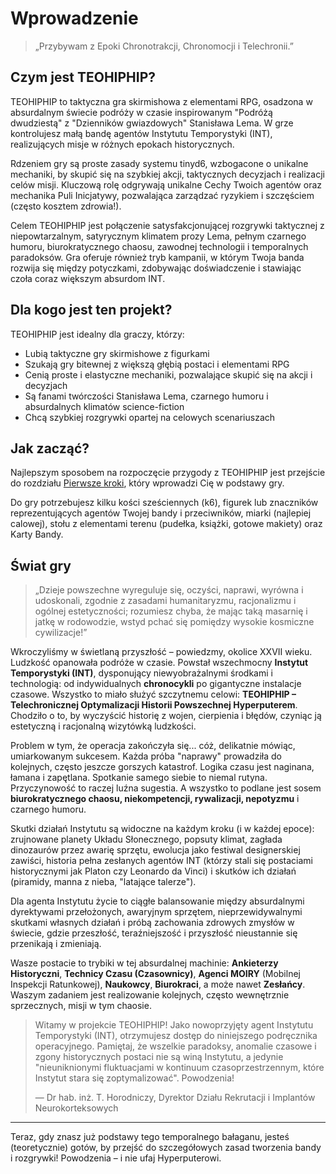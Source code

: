 # Wprowadzenie

> „Przybywam z Epoki Chronotrakcji, Chronomocji i Telechronii.”

## Czym jest TEOHIPHIP?

TEOHIPHIP to taktyczna gra skirmishowa z elementami RPG, osadzona w absurdalnym świecie podróży w czasie inspirowanym "Podróżą dwudziestą" z "Dzienników gwiazdowych" Stanisława Lema. W grze kontrolujesz małą bandę agentów Instytutu Temporystyki (INT), realizujących misje w różnych epokach historycznych.

Rdzeniem gry są proste zasady systemu tinyd6, wzbogacone o unikalne mechaniki, by skupić się na szybkiej akcji, taktycznych decyzjach i realizacji celów misji. Kluczową rolę odgrywają unikalne Cechy Twoich agentów oraz mechanika Puli Inicjatywy, pozwalająca zarządzać ryzykiem i szczęściem (często kosztem zdrowia!).

Celem TEOHIPHIP jest połączenie satysfakcjonującej rozgrywki taktycznej z niepowtarzalnym, satyrycznym klimatem prozy Lema, pełnym czarnego humoru, biurokratycznego chaosu, zawodnej technologii i temporalnych paradoksów. Gra oferuje również tryb kampanii, w którym Twoja banda rozwija się między potyczkami, zdobywając doświadczenie i stawiając czoła coraz większym absurdom INT.

## Dla kogo jest ten projekt?

TEOHIPHIP jest idealny dla graczy, którzy:

* Lubią taktyczne gry skirmishowe z figurkami
* Szukają gry bitewnej z większą głębią postaci i elementami RPG
* Cenią proste i elastyczne mechaniki, pozwalające skupić się na akcji i decyzjach
* Są fanami twórczości Stanisława Lema, czarnego humoru i absurdalnych klimatów science-fiction
* Chcą szybkiej rozgrywki opartej na celowych scenariuszach

## Jak zacząć?

Najlepszym sposobem na rozpoczęcie przygody z TEOHIPHIP jest przejście do rozdziału [Pierwsze kroki](start.md), który wprowadzi Cię w podstawy gry.

Do gry potrzebujesz kilku kości sześciennych (k6), figurek lub znaczników reprezentujących agentów Twojej bandy i przeciwników, miarki (najlepiej calowej), stołu z elementami terenu (pudełka, książki, gotowe makiety) oraz Karty Bandy.

## Świat gry

> „Dzieje powszechne wyreguluje się, oczyści, naprawi, wyrówna i udoskonali, zgodnie z zasadami humanitaryzmu, racjonalizmu i ogólnej estetyczności; rozumiesz chyba, że mając taką masarnię i jatkę w rodowodzie, wstyd pchać się pomiędzy wysokie kosmiczne cywilizacje!”

Wkroczyliśmy w świetlaną przyszłość – powiedzmy, okolice XXVII wieku. Ludzkość opanowała podróże w czasie. Powstał wszechmocny **Instytut Temporystyki (INT)**, dysponujący niewyobrażalnymi środkami i technologią: od indywidualnych **chronocykli** po gigantyczne instalacje czasowe. Wszystko to miało służyć szczytnemu celowi: **TEOHIPHIP – Telechronicznej Optymalizacji Historii Powszechnej Hyperputerem**. Chodziło o to, by wyczyścić historię z wojen, cierpienia i błędów, czyniąc ją estetyczną i racjonalną wizytówką ludzkości.

Problem w tym, że operacja zakończyła się... cóż, delikatnie mówiąc, umiarkowanym sukcesem. Każda próba "naprawy" prowadziła do kolejnych, często jeszcze gorszych katastrof. Logika czasu jest naginana, łamana i zapętlana. Spotkanie samego siebie to niemal rutyna. Przyczynowość to raczej luźna sugestia. A wszystko to podlane jest sosem **biurokratycznego chaosu, niekompetencji, rywalizacji, nepotyzmu** i czarnego humoru.

Skutki działań Instytutu są widoczne na każdym kroku (i w każdej epoce): zrujnowane planety Układu Słonecznego, popsuty klimat, zagłada dinozaurów przez awarię sprzętu, ewolucja jako festiwal designerskiej zawiści, historia pełna zesłanych agentów INT (którzy stali się postaciami historycznymi jak Platon czy Leonardo da Vinci) i skutków ich działań (piramidy, manna z nieba, "latające talerze").

Dla agenta Instytutu życie to ciągłe balansowanie między absurdalnymi dyrektywami przełożonych, awaryjnym sprzętem, nieprzewidywalnymi skutkami własnych działań i próbą zachowania zdrowych zmysłów w świecie, gdzie przeszłość, teraźniejszość i przyszłość nieustannie się przenikają i zmieniają.

Wasze postacie to trybiki w tej absurdalnej machinie: **Ankieterzy Historyczni**, **Technicy Czasu (Czasownicy)**, **Agenci MOIRY** (Mobilnej Inspekcji Ratunkowej), **Naukowcy**, **Biurokraci**, a może nawet **Zesłańcy**. Waszym zadaniem jest realizowanie kolejnych, często wewnętrznie sprzecznych, misji w tym chaosie.

> Witamy w projekcie TEOHIPHIP! Jako nowoprzyjęty agent Instytutu Temporystyki (INT), otrzymujesz dostęp do niniejszego podręcznika operacyjnego. Pamiętaj, że wszelkie paradoksy, anomalie czasowe i zgony historycznych postaci nie są winą Instytutu, a jedynie "nieuniknionymi fluktuacjami w kontinuum czasoprzestrzennym, które Instytut stara się zoptymalizować". Powodzenia!
> 
> — Dr hab. inż. T. Horodniczy, Dyrektor Działu Rekrutacji i Implantów Neurokorteksowych

---

Teraz, gdy znasz już podstawy tego temporalnego bałaganu, jesteś (teoretycznie) gotów, by przejść do szczegółowych zasad tworzenia bandy i rozgrywki! Powodzenia – i nie ufaj Hyperputerowi.
